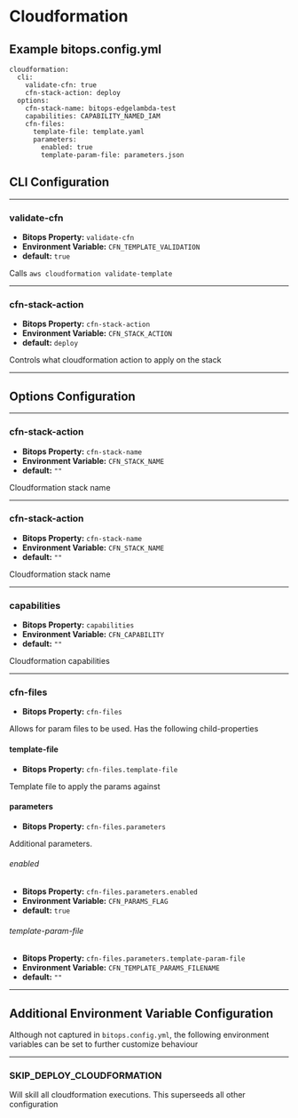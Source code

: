 # Cloudformation

## Example bitops.config.yml
```
cloudformation:
  cli:
    validate-cfn: true
    cfn-stack-action: deploy
  options:
    cfn-stack-name: bitops-edgelambda-test
    capabilities: CAPABILITY_NAMED_IAM
    cfn-files:
      template-file: template.yaml
      parameters:
        enabled: true
        template-param-file: parameters.json
```

## CLI Configuration

-------------------
### validate-cfn
* **Bitops Property:** `validate-cfn`
* **Environment Variable:** `CFN_TEMPLATE_VALIDATION`
* **default:** `true`

Calls `aws cloudformation validate-template` 

-------------------
### cfn-stack-action
* **Bitops Property:** `cfn-stack-action`
* **Environment Variable:** `CFN_STACK_ACTION`
* **default:** `deploy`

Controls what cloudformation action to apply on the stack

-------------------

## Options Configuration

-------------------
### cfn-stack-action
* **Bitops Property:** `cfn-stack-name`
* **Environment Variable:** `CFN_STACK_NAME`
* **default:** `""`

Cloudformation stack name

-------------------
### cfn-stack-action
* **Bitops Property:** `cfn-stack-name`
* **Environment Variable:** `CFN_STACK_NAME`
* **default:** `""`

Cloudformation stack name

-------------------
### capabilities
* **Bitops Property:** `capabilities`
* **Environment Variable:** `CFN_CAPABILITY`
* **default:** `""`

Cloudformation capabilities

-------------------
### cfn-files
* **Bitops Property:** `cfn-files`

Allows for param files to be used. Has the following child-properties
#### template-file
* **Bitops Property:** `cfn-files.template-file`

Template file to apply the params against
#### parameters
* **Bitops Property:** `cfn-files.parameters`

Additional parameters.
###### enabled
* **Bitops Property:** `cfn-files.parameters.enabled`
* **Environment Variable:** `CFN_PARAMS_FLAG`
* **default:** `true`
###### template-param-file
* **Bitops Property:** `cfn-files.parameters.template-param-file`
* **Environment Variable:** `CFN_TEMPLATE_PARAMS_FILENAME`
* **default:** `""`

-------------------

## Additional Environment Variable Configuration
Although not captured in `bitops.config.yml`, the following environment variables can be set to further customize behaviour

-------------------
### SKIP_DEPLOY_CLOUDFORMATION
Will skill all cloudformation executions. This superseeds all other configuration
